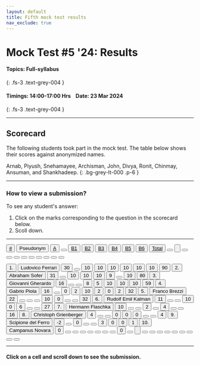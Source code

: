 ```yaml
---
layout: default
title: Fifth mock test results
nav_exclude: true
---
```



#  Mock Test #5 '24: Results

#### Topics: Full-syllabus  
{: .fs-3 .text-grey-004 }


#### Timings: 14:00-17:00 Hrs &nbsp;&nbsp;  Date: 23 Mar 2024
{: .fs-3 .text-grey-004 }

---


## Scorecard


The following students took part in the mock test. The table below shows their scores against anonymized names.

Arnab,  Piyush,  Snehamayee,  Archisman,  John,  Divya,  Ronit,  Chinmay,  Ansuman,  and Shankhadeep.
{: .bg-grey-lt-000 .p-6 }


---

### How to view a submission?

To see any student's answer:

1. Click on the marks corresponding to the question in the scorecard below.
2. Scoll down.


---

  <div class="markpalette">
      <div class="markpalette-keys">

<button class="markbutton white"><u>#</u></button>
<input type="button" class="markbutton white" value="Pseudonym"/>
<button class="markbutton white"><u>A</u></button>
<button class="markbutton white"></button>
<button class="markbutton white"><u>B1</u></button>
<button class="markbutton white"><u>B2</u></button>
<button class="markbutton white"><u>B3</u></button>
<button class="markbutton white"><u>B4</u></button>
<button class="markbutton white"><u>B5</u></button>
<button class="markbutton white"><u>B6</u></button>
<button class="markbutton white"><u>Total</u></button>
<button class="markbutton white"></button>
<input type="button" class="markbutton white" value=""/>
<button class="markbutton white" ></button>
<button class="markbutton white"></button>
<button class="markbutton white"></button>
<button class="markbutton white"></button>
<button class="markbutton white"></button>
<button class="markbutton white"></button>
<button class="markbutton white"></button>
<button class="markbutton white"></button>
<button class="markbutton white"></button>



<button class="markbutton rank">1. </button>
<input type="button" class="markbutton white" value="Ludovico Ferrari"/>
<button class="markbutton blank" onclick = "markdisplay('Ludovico_Ferrari/PartA',23)">30</button>
<button class="button white"></button>
<button class="markbutton right" onclick = "markdisplay('Ludovico_Ferrari/B1',23)">10</button>
<button class="markbutton right" onclick = "markdisplay('Ludovico_Ferrari/B2',23)">10</button>
<button class="markbutton right" onclick = "markdisplay('Ludovico_Ferrari/B3',23)">10</button>
<button class="markbutton right" onclick = "markdisplay('Ludovico_Ferrari/B4',23)">10</button>
<button class="markbutton right" onclick = "markdisplay('Ludovico_Ferrari/B5',23)">10</button>
<button class="markbutton right" onclick = "markdisplay('Ludovico_Ferrari/B6',23)">10</button>
<button class="markbutton total">90</button>
<button class="markbutton rank">2. </button>
<input type="button" class="markbutton white" value="Abraham Sofer"/>
<button class="markbutton blank" onclick = "markdisplay('Abraham_Sofer/PartA',23)">31</button>
<button class="button white"></button>
<button class="markbutton right" onclick = "markdisplay('Abraham_Sofer/B1',23)">10</button>
<button class="markbutton right" onclick = "markdisplay('Abraham_Sofer/B2',23)">10</button>
<button class="markbutton right" onclick = "markdisplay('Abraham_Sofer/B3',23)">10</button>
<button class="markbutton right" onclick = "markdisplay('Abraham_Sofer/B4',23)">9</button>
<button class="button blank"></button>
<button class="markbutton right" onclick = "markdisplay('Abraham_Sofer/B6',23)">10</button>
<button class="markbutton total">80</button>
<button class="markbutton rank">3. </button>
<input type="button" class="markbutton white" value="Giovanni Gherardo"/>
<button class="markbutton blank" onclick = "markdisplay('Giovanni_Gherardo/PartA',23)">16</button>
<button class="button white"></button>
<button class="button blank"></button>
<button class="markbutton right" onclick = "markdisplay('Giovanni_Gherardo/B2',23)">8</button>
<button class="markbutton right" onclick = "markdisplay('Giovanni_Gherardo/B3',23)">5</button>
<button class="markbutton right" onclick = "markdisplay('Giovanni_Gherardo/B4',23)">10</button>
<button class="markbutton right" onclick = "markdisplay('Giovanni_Gherardo/B5',23)">10</button>
<button class="markbutton right" onclick = "markdisplay('Giovanni_Gherardo/B6',23)">10</button>
<button class="markbutton total">59</button>
<button class="markbutton rank">4. </button>
<input type="button" class="markbutton white" value="Gabrio Piola"/>
<button class="markbutton blank" onclick = "markdisplay('Gabrio_Piola/PartA',23)">16</button>
<button class="button white"></button>
<button class="markbutton wrong" onclick = "markdisplay('Gabrio_Piola/B1',23)">0</button>
<button class="markbutton wrong" onclick = "markdisplay('Gabrio_Piola/B2',23)">2</button>
<button class="markbutton right" onclick = "markdisplay('Gabrio_Piola/B3',23)">10</button>
<button class="markbutton wrong" onclick = "markdisplay('Gabrio_Piola/B4',23)">2</button>
<button class="markbutton wrong" onclick = "markdisplay('Gabrio_Piola/B5',23)">0</button>
<button class="markbutton wrong" onclick = "markdisplay('Gabrio_Piola/B6',23)">2</button>
<button class="markbutton total">32</button>
<button class="markbutton rank">5. </button>
<input type="button" class="markbutton white" value="Franco Brezzi"/>
<button class="markbutton blank" onclick = "markdisplay('Franco_Brezzi/PartA',23)">22</button>
<button class="button white"></button>
<button class="button blank"></button>
<button class="button blank"></button>
<button class="markbutton right" onclick = "markdisplay('Franco_Brezzi/B3',23)">10</button>
<button class="markbutton wrong" onclick = "markdisplay('Franco_Brezzi/B4',23)">0</button>
<button class="button blank"></button>
<button class="button blank"></button>
<button class="markbutton total">32</button>
<button class="markbutton rank">6. </button>
<input type="button" class="markbutton white" value="Rudolf Emil Kalman"/>
<button class="markbutton blank" onclick = "markdisplay('Rudolf_Emil_Kalman/PartA',23)">11</button>
<button class="button white"></button>
<button class="button blank"></button>
<button class="markbutton right" onclick = "markdisplay('Rudolf_Emil_Kalman/B2',23)">10</button>
<button class="markbutton wrong" onclick = "markdisplay('Rudolf_Emil_Kalman/B3',23)">0</button>
<button class="markbutton right" onclick = "markdisplay('Rudolf_Emil_Kalman/B4',23)">6</button>
<button class="button blank"></button>
<button class="button blank"></button>
<button class="markbutton total">27</button>
<button class="markbutton rank">7. </button>
<input type="button" class="markbutton white" value="Hermann Flaschka"/>
<button class="markbutton blank" onclick = "markdisplay('Hermann_Flaschka/PartA',23)">10</button>
<button class="button white"></button>
<button class="button blank"></button>
<button class="markbutton wrong" onclick = "markdisplay('Hermann_Flaschka/B2',23)">2</button>
<button class="button blank"></button>
<button class="markbutton right" onclick = "markdisplay('Hermann_Flaschka/B4',23)">4</button>
<button class="button blank"></button>
<button class="button blank"></button>
<button class="markbutton total">16</button>
<button class="markbutton rank">8. </button>
<input type="button" class="markbutton white" value="Christoph Grienberger"/>
<button class="markbutton blank" onclick = "markdisplay('Christoph_Grienberger/PartA',23)">4</button>
<button class="button white"></button>
<button class="button blank"></button>
<button class="markbutton wrong" onclick = "markdisplay('Christoph_Grienberger/B2',23)">0</button>
<button class="markbutton wrong" onclick = "markdisplay('Christoph_Grienberger/B3',23)">0</button>
<button class="markbutton wrong" onclick = "markdisplay('Christoph_Grienberger/B4',23)">0</button>
<button class="button blank"></button>
<button class="button blank"></button>
<button class="markbutton total">4</button>
<button class="markbutton rank">9. </button>
<input type="button" class="markbutton white" value="Scipione del Ferro"/>
<button class="markbutton blank" onclick = "markdisplay('Scipione_del_Ferro/PartA',23)">-2</button>
<button class="button white"></button>
<button class="markbutton wrong" onclick = "markdisplay('Scipione_del_Ferro/B1',23)">0</button>
<button class="button blank"></button>
<button class="button blank"></button>
<button class="markbutton wrong" onclick = "markdisplay('Scipione_del_Ferro/B4',23)">3</button>
<button class="markbutton wrong" onclick = "markdisplay('Scipione_del_Ferro/B5',23)">0</button>
<button class="markbutton wrong" onclick = "markdisplay('Scipione_del_Ferro/B6',23)">0</button>
<button class="markbutton total">1</button>
<button class="markbutton rank">10. </button>
<input type="button" class="markbutton white" value="Campanus Novara"/>
<button class="markbutton blank" onclick = "markdisplay('Campanus_Novara/PartA',23)">0</button>
<button class="button white"></button>
<button class="button blank"></button>
<button class="button blank"></button>
<button class="button blank"></button>
<button class="button blank"></button>
<button class="button blank"></button>
<button class="button blank"></button>
<button class="markbutton total">0</button>
<button class="markbutton white"></button>
<input type="button" class="markbutton white" value=""/>
<button class="markbutton white"></button>
<button class="markbutton white"></button>
<button class="markbutton white"></button>
<button class="markbutton white"></button>
<button class="markbutton white"></button>
<button class="markbutton white"></button>
<button class="markbutton white"></button>
<button class="markbutton white"></button>
<button class="markbutton white"></button>



</div>
</div>


<!--

<br>
<i>Offline entries are shown after the blank line.</i>

-->

<hr>

<div style="min-height:2px" id="themarktext">
<h4>Click on a cell and scroll down to see the submission.</h4>
</div>


<br>











